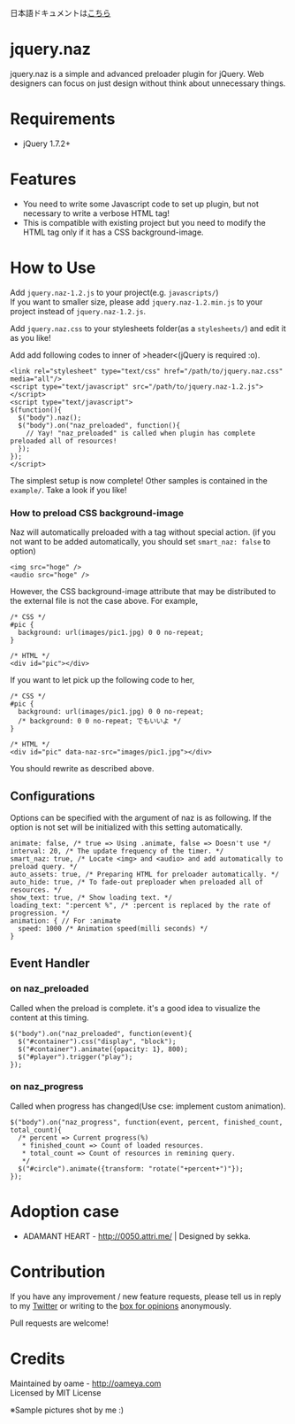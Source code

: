 日本語ドキュメントは[こちら](https://github.com/oame/jquery.naz/blob/master/README.ja.md)

# jquery.naz

jquery.naz is a simple and advanced preloader plugin for jQuery.
Web designers can focus on just design without think about unnecessary things.

# Requirements

* jQuery 1.7.2+

# Features

* You need to write some Javascript code to set up plugin, but not necessary to write a verbose HTML tag!
* This is compatible with existing project but you need to modify the HTML tag only if it has a CSS background-image.

# How to Use

Add `jquery.naz-1.2.js` to your project(e.g. `javascripts/`)  
If you want to smaller size, please add `jquery.naz-1.2.min.js` to your project instead of `jquery.naz-1.2.js`.

Add `jquery.naz.css` to your stylesheets folder(as a `stylesheets/`) and edit it as you like!

Add add following codes to inner of &gt;header&lt;(jQuery is required :o).

	<link rel="stylesheet" type="text/css" href="/path/to/jquery.naz.css" media="all"/>
	<script type="text/javascript" src="/path/to/jquery.naz-1.2.js"></script>
	<script type="text/javascript">
	$(function(){
	  $("body").naz();
	  $("body").on("naz_preloaded", function(){
	    // Yay! "naz_preloaded" is called when plugin has complete preloaded all of resources!
	  });
	});
	</script>

The simplest setup is now complete!
Other samples is contained in the `example/`. Take a look if you like!

### How to preload CSS background-image

Naz will automatically preloaded with a tag without special action.
(if you not want to be added automatically, you should set `smart_naz: false` to option)

	<img src="hoge" />
	<audio src="hoge" />

However, the CSS background-image attribute that may be distributed to the external file is not the case above. For example,

	/* CSS */
	#pic {
	  background: url(images/pic1.jpg) 0 0 no-repeat;
	}
	
	/* HTML */
	<div id="pic"></div>

If you want to let pick up the following code to her,

	/* CSS */
	#pic {
	  background: url(images/pic1.jpg) 0 0 no-repeat;
	  /* background: 0 0 no-repeat; でもいいよ */
	}
	
	/* HTML */
	<div id="pic" data-naz-src="images/pic1.jpg"></div>

You should rewrite as described above.

## Configurations

Options can be specified with the argument of naz is as following.
If the option is not set will be initialized with this setting automatically.
    
    animate: false, /* true => Using .animate, false => Doesn't use */
    interval: 20, /* The update frequency of the timer. */
    smart_naz: true, /* Locate <img> and <audio> and add automatically to preload query. */
    auto_assets: true, /* Preparing HTML for preloader automatically. */
    auto_hide: true, /* To fade-out preploader when preloaded all of resources. */
    show_text: true, /* Show loading text. */
    loading_text: ":percent %", /* :percent is replaced by the rate of progression. */
    animation: { // For :animate
      speed: 1000 /* Animation speed(milli seconds) */
    }

## Event Handler

### on naz_preloaded

Called when the preload is complete. it's a good idea to visualize the content at this timing.

	$("body").on("naz_preloaded", function(event){
      $("#container").css("display", "block");
      $("#container").animate({opacity: 1}, 800);
      $("#player").trigger("play");
    });

### on naz_progress

Called when progress has changed(Use cse: implement custom animation).

	$("body").on("naz_progress", function(event, percent, finished_count, total_count){
	  /* percent => Current progress(%)
	   * finished_count => Count of loaded resources.
	   * total_count => Count of resources in remining query.
	   */
	  $("#circle").animate({transform: "rotate("+percent+")"});
	});

# Adoption case

* ADAMANT HEART - <http://0050.attri.me/> | Designed by sekka.

# Contribution

If you have any improvement / new feature requests, please tell us in reply to my [Twitter](http://twitter.com/o_ame) or writing to the [box for opinions](http://tracht.ameapp.com/w/5) anonymously.

Pull requests are welcome!

# Credits

Maintained by oame - <http://oameya.com>  
Licensed by MIT License

※Sample pictures shot by me :)